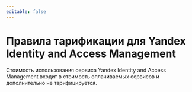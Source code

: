 ```yaml
---
editable: false
---
```


# Правила тарификации для Yandex Identity and Access Management

Стоимость использования сервиса Yandex Identity and Access Management входит в стоимость оплачиваемых сервисов и дополнительно не тарифицируется.
